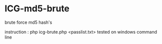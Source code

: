 # ICG-md5-brute
brute force md5 hash's 

instruction :
php icg-brute.php <passlist.txt> <hash>
tested on windows command line
